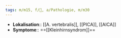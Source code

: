 ```yaml
---
tags: m/m15, f/🧠, a/Pathologie, m/m30
---
```

- **Lokalisation**:: [[A. vertebralis]], [[PICA]], [[AICA]]
- **Symptome**:: ==[[Kleinhirnsyndrom]]==